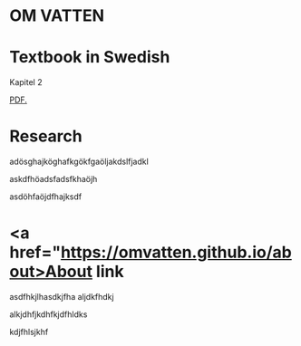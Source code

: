 # OM VATTEN

# Textbook in Swedish
Kapitel 2

<a href="https://omvatten.github.io/kapitel/2_Syre.pdf" target="_blank">PDF.</a>

# Research
adösghajköghafkgökfgaöljakdslfjadkl

askdfhöadsfadsfkhaöjh

asdöhfaöjdfhajksdf

# <a href="https://omvatten.github.io/about>About link</a>

asdfhkjlhasdkjfha
aljdkfhdkj

alkjdhfjkdhfkjdfhldks

kdjfhlsjkhf